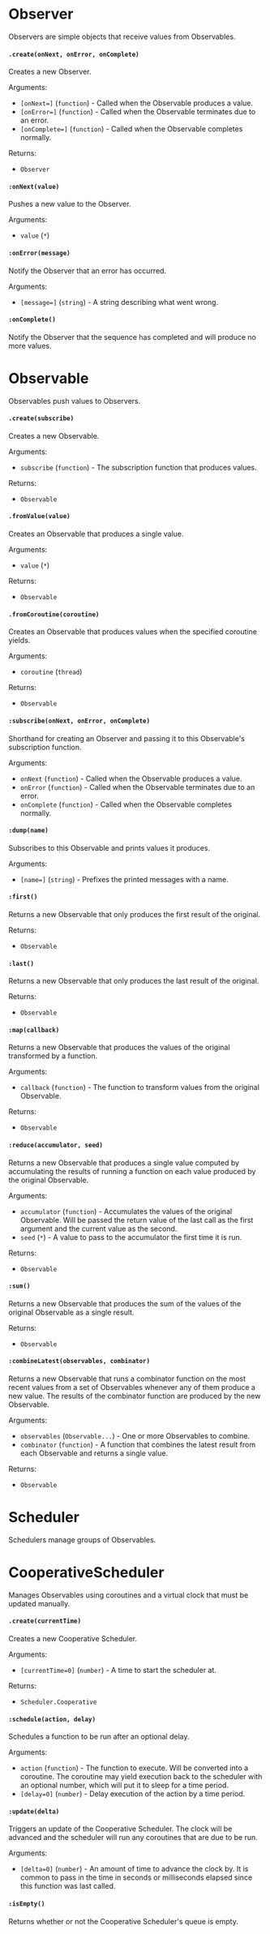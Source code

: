 # Observer

Observers are simple objects that receive values from Observables.

#### `.create(onNext, onError, onComplete)`

Creates a new Observer.

Arguments:

- `[onNext=]` (`function`) - Called when the Observable produces a value.
- `[onError=]` (`function`) - Called when the Observable terminates due to an error.
- `[onComplete=]` (`function`) - Called when the Observable completes normally.

Returns:

- `Observer`

#### `:onNext(value)`

Pushes a new value to the Observer.

Arguments:

- `value` (`*`)

#### `:onError(message)`

Notify the Observer that an error has occurred.

Arguments:

- `[message=]` (`string`) - A string describing what went wrong.

#### `:onComplete()`

Notify the Observer that the sequence has completed and will produce no more values.

# Observable

Observables push values to Observers.

#### `.create(subscribe)`

Creates a new Observable.

Arguments:

- `subscribe` (`function`) - The subscription function that produces values.

Returns:

- `Observable`

#### `.fromValue(value)`

Creates an Observable that produces a single value.

Arguments:

- `value` (`*`)

Returns:

- `Observable`

#### `.fromCoroutine(coroutine)`

Creates an Observable that produces values when the specified coroutine yields.

Arguments:

- `coroutine` (`thread`)

Returns:

- `Observable`

#### `:subscribe(onNext, onError, onComplete)`

Shorthand for creating an Observer and passing it to this Observable's subscription function.

Arguments:

- `onNext` (`function`) - Called when the Observable produces a value.
- `onError` (`function`) - Called when the Observable terminates due to an error.
- `onComplete` (`function`) - Called when the Observable completes normally.

#### `:dump(name)`

Subscribes to this Observable and prints values it produces.

Arguments:

- `[name=]` (`string`) - Prefixes the printed messages with a name.

#### `:first()`

Returns a new Observable that only produces the first result of the original.

Returns:

- `Observable`

#### `:last()`

Returns a new Observable that only produces the last result of the original.

Returns:

- `Observable`

#### `:map(callback)`

Returns a new Observable that produces the values of the original transformed by a function.

Arguments:

- `callback` (`function`) - The function to transform values from the original Observable.

Returns:

- `Observable`

#### `:reduce(accumulator, seed)`

Returns a new Observable that produces a single value computed by accumulating the results of running a function on each value produced by the original Observable.

Arguments:

- `accumulator` (`function`) - Accumulates the values of the original Observable. Will be passed the return value of the last call as the first argument and the current value as the second.
- `seed` (`*`) - A value to pass to the accumulator the first time it is run.

Returns:

- `Observable`

#### `:sum()`

Returns a new Observable that produces the sum of the values of the original Observable as a single result.

Returns:

- `Observable`

#### `:combineLatest(observables, combinator)`

Returns a new Observable that runs a combinator function on the most recent values from a set of Observables whenever any of them produce a new value. The results of the combinator function are produced by the new Observable.

Arguments:

- `observables` (`Observable...`) - One or more Observables to combine.
- `combinator` (`function`) - A function that combines the latest result from each Observable and returns a single value.

Returns:

- `Observable`

# Scheduler

Schedulers manage groups of Observables.

# CooperativeScheduler

Manages Observables using coroutines and a virtual clock that must be updated manually.

#### `.create(currentTime)`

Creates a new Cooperative Scheduler.

Arguments:

- `[currentTime=0]` (`number`) - A time to start the scheduler at.

Returns:

- `Scheduler.Cooperative`

#### `:schedule(action, delay)`

Schedules a function to be run after an optional delay.

Arguments:

- `action` (`function`) - The function to execute. Will be converted into a coroutine. The coroutine may yield execution back to the scheduler with an optional number, which will put it to sleep for a time period.
- `[delay=0]` (`number`) - Delay execution of the action by a time period.

#### `:update(delta)`

Triggers an update of the Cooperative Scheduler. The clock will be advanced and the scheduler will run any coroutines that are due to be run.

Arguments:

- `[delta=0]` (`number`) - An amount of time to advance the clock by. It is common to pass in the time in seconds or milliseconds elapsed since this function was last called.

#### `:isEmpty()`

Returns whether or not the Cooperative Scheduler's queue is empty.

